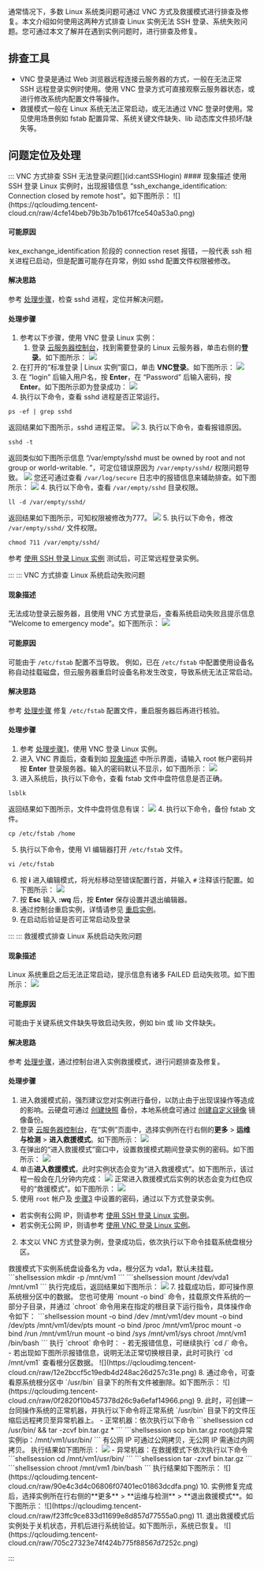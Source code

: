 通常情况下，多数 Linux 系统类问题可通过 VNC 方式及救援模式进行排查及修复。本文介绍如何使用这两种方式排查 Linux 实例无法 SSH 登录、系统失败问题。您可通过本文了解并在遇到实例问题时，进行排查及修复。


## 排查工具
- VNC 登录是通过 Web 浏览器远程连接云服务器的方式，一般在无法正常 SSH 远程登录实例时使用。使用 VNC 登录方式可直接观察云服务器状态，或进行修改系统内配置文件等操作。
- 救援模式一般在 Linux 系统无法正常启动，或无法通过 VNC 登录时使用。常见使用场景例如 fstab 配置异常、系统关键文件缺失、lib 动态库文件损坏/缺失等。

## 问题定位及处理

<dx-accordion>
::: VNC 方式排查 SSH 无法登录问题[](id:cantSSHlogin)
#### 现象描述
使用 SSH 登录 Linux 实例时，出现报错信息 “ssh_exchange_identification: Connection closed by remote host”。如下图所示：
![](https://qcloudimg.tencent-cloud.cn/raw/4cfe14beb79b3b7b1b617fce540a53a0.png)



#### 可能原因
kex_exchange_identification 阶段的 connection reset 报错，一般代表 ssh 相关进程已启动，但是配置可能存在异常，例如 sshd 配置文件权限被修改。


#### 解决思路
参考 [处理步骤](#ProcessingSteps1)，检查 sshd 进程，定位并解决问题。


#### 处理步骤[](id:ProcessingSteps1)
1. [](id:ProcessingSteps1Step1)参考以下步骤，使用 VNC 登录 Linux 实例：
   1. 登录 [云服务器控制台](https://console.cloud.tencent.com/cvm/index)，找到需要登录的 Linux 云服务器，单击右侧的**登录**。如下图所示：
![](https://main.qcloudimg.com/raw/e82e7f4b606fc59d26990285d7bdbaa3.png)
 2. 在打开的“标准登录 | Linux 实例”窗口，单击 **VNC登录**。如下图所示：
![](https://main.qcloudimg.com/raw/600264310b8e778ffadaa164a597faae.png)
 3. 在 “login” 后输入用户名，按 **Enter**，在 “Password” 后输入密码，按 **Enter**。如下图所示即为登录成功：
 ![](https://main.qcloudimg.com/raw/69bd64692fdaffc0cbbbdd0b9d307722.png)
2. 执行以下命令，查看 sshd 进程是否正常运行。
```shellsession
ps -ef | grep sshd
```
返回结果如下图所示，sshd 进程正常。
![](https://qcloudimg.tencent-cloud.cn/raw/c1024ca17237af64df91503164854983.png)
3. 执行以下命令，查看报错原因。
```shellsession
sshd -t
```
返回类似如下图所示信息 “/var/empty/sshd must be owned by root and not group or world-writable.
”，可定位错误原因为 `/var/empty/sshd/` 权限问题导致。
![](https://qcloudimg.tencent-cloud.cn/raw/19912fbd3406488556cf2e2937a6c2de.png)
您还可通过查看 `/var/log/secure` 日志中的报错信息来辅助排查。如下图所示：
![](https://qcloudimg.tencent-cloud.cn/raw/a696b1ce175631aebcfb92037680b506.png)
4. 执行以下命令，查看 `/var/empty/sshd` 目录权限。
```shellsession
ll -d /var/empty/sshd/
```
返回结果如下图所示，可知权限被修改为777。
![](https://qcloudimg.tencent-cloud.cn/raw/952ac209bb81e882474f413b31bedfc1.png)
5. 执行以下命令，修改 `/var/empty/sshd/` 文件权限。
```shellsession
chmod 711 /var/empty/sshd/
```
参考 [使用 SSH 登录 Linux 实例](https://cloud.tencent.com/document/product/213/35700) 测试后，可正常远程登录实例。


:::
::: VNC 方式排查 Linux 系统启动失败问题[](id:OSStartupFailed)

#### 现象描述[](id:symptom)
无法成功登录云服务器，且使用 VNC 方式登录后，查看系统启动失败且提示信息 “Welcome to emergency mode”。如下图所示：
![](https://qcloudimg.tencent-cloud.cn/raw/dea541a48d2a01503c1dbbc85b0d396f.png)


#### 可能原因
可能由于 `/etc/fstab` 配置不当导致。
例如，已在 `/etc/fstab` 中配置使用设备名称自动挂载磁盘，但云服务器重启时设备名称发生改变，导致系统无法正常启动。


#### 解决思路
参考 [处理步骤](#ProcessingSteps2) 修复 `/etc/fstab` 配置文件，重启服务器后再进行核验。


#### 处理步骤[](id:ProcessingSteps2)
1. 参考 [处理步骤1](#ProcessingSteps1Step1)，使用 VNC 登录 Linux 实例。
2. 进入 VNC 界面后，查看到如 [现象描述](#symptom) 中所示界面，请输入 root 帐户密码并按 **Enter** 登录服务器。输入的密码默认不显示，如下图所示：
![](https://qcloudimg.tencent-cloud.cn/raw/7b9a8cdc6fe38ca6cb1e571790a54894.png)
3. 进入系统后，执行以下命令，查看 fstab 文件中盘符信息是否正确。
```shellsession
lsblk
```
返回结果如下图所示，文件中盘符信息有误：
![](https://qcloudimg.tencent-cloud.cn/raw/be6158d53fcb6e261be719f523cacb93.png)
4. 执行以下命令，备份 fstab 文件。
```shellsession
cp /etc/fstab /home
```
5. 执行以下命令，使用 VI 编辑器打开 `/etc/fstab` 文件。
```shellsession
vi /etc/fstab
```
6. 按 **i** 进入编辑模式，将光标移动至错误配置行首，并输入 `#` 注释该行配置。如下图所示：
![](https://qcloudimg.tencent-cloud.cn/raw/a2d9e675d6586341e6b5e3a221ee7906.png)
7. 按 **Esc** 输入 **:wq** 后，按 **Enter** 保存设置并退出编辑器。
8. 通过控制台重启实例，详情请参见 [重启实例](https://cloud.tencent.com/document/product/213/4928)。
9. 在启动后验证是否可正常启动及登录


:::
::: 救援模式排查 Linux 系统启动失败问题[](id:rescueModeStartupFailed)
#### 现象描述

Linux 系统重启之后无法正常启动，提示信息有诸多 FAILED 启动失败项。如下图所示：
![](https://qcloudimg.tencent-cloud.cn/raw/ac026f0cbea1eab4761a8557d5078cde.png)



#### 可能原因
可能由于关键系统文件缺失导致启动失败，例如 bin 或 lib 文件缺失。


#### 解决思路
参考 [处理步骤](#ProcessingSteps3)，通过控制台进入实例救援模式，进行问题排查及修复。


#### 处理步骤[](id:ProcessingSteps3)

1. 进入救援模式前，强烈建议您对实例进行备份，以防止由于出现误操作等造成的影响。云硬盘可通过 [创建快照](https://cloud.tencent.com/document/product/362/5755) 备份，本地系统盘可通过 [创建自定义镜像](https://cloud.tencent.com/document/product/213/4942) 镜像备份。
2. 登录 [云服务器控制台](https://console.cloud.tencent.com/cvm/instance/index?rid=1)，在“实例”页面中，选择实例所在行右侧的**更多** > **运维与检测** > **进入救援模式**。如下图所示：
![](https://qcloudimg.tencent-cloud.cn/raw/c2aea04a88c0f7bca94738d85eb295ff.png)
3. [](id:step3)在弹出的“进入救援模式”窗口中，设置救援模式期间登录实例的密码。如下图所示：
![](https://qcloudimg.tencent-cloud.cn/raw/d427eda6067ce07fe4ff6cedcbe20732.png)
4. 单击**进入救援模式**，此时实例状态会变为“进入救援模式”。如下图所示，该过程一般会在几分钟内完成：
![](https://qcloudimg.tencent-cloud.cn/raw/21669f60fd5334176de2866f5a237abc.png)
正常进入救援模式后实例的状态会变为红色叹号的“救援模式”。如下图所示：
![](https://qcloudimg.tencent-cloud.cn/raw/ec6a90921d8472dafd7580fed9699851.png)
5. 使用 `root` 帐户及 [步骤3](#step3) 中设置的密码，通过以下方式登录实例。
 - 若实例有公网 IP，则请参考 [使用 SSH 登录 Linux 实例](https://cloud.tencent.com/document/product/213/35700)。
 - 若实例无公网 IP，则请参考 [使用 VNC 登录 Linux 实例](https://cloud.tencent.com/document/product/213/35701)。
2. 本文以 VNC 方式登录为例，登录成功后，依次执行以下命令挂载系统盘根分区。
<dx-alert infotype="explain" title="">
救援模式下实例系统盘设备名为 vda，根分区为 vda1，默认未挂载。
</dx-alert>
```shellsession
mkdir -p /mnt/vm1
```
```shellsession
mount /dev/vda1 /mnt/vm1
```
执行完成后，返回结果如下图所示：
<img src="https://qcloudimg.tencent-cloud.cn/raw/c48cd3e7b83abfc17cff3aedbf6dbfa2.png"/>
7. 挂载成功后，即可操作原系统根分区中的数据。
您也可使用 `mount -o bind` 命令，挂载原文件系统的一部分子目录，并通过 `chroot` 命令用来在指定的根目录下运行指令，具体操作命令如下：
```shellsession
mount -o bind /dev /mnt/vm1/dev
mount -o bind /dev/pts /mnt/vm1/dev/pts
mount -o bind /proc /mnt/vm1/proc
mount -o bind /run /mnt/vm1/run
mount -o bind /sys /mnt/vm1/sys
chroot /mnt/vm1 /bin/bash
```
执行 `chroot` 命令时：
 - 若无报错信息，可继续执行 `cd /` 命令。
 - 若出现如下图所示报错信息，说明无法正常切换根目录，此时可执行 `cd /mnt/vm1` 查看根分区数据。
![](https://qcloudimg.tencent-cloud.cn/raw/12e2bccf5c19edb4d248ac26d257c31e.png)
8. 通过命令，可查看原系统根分区中 `/usr/bin` 目录下的所有文件被删除。如下图所示：
![](https://qcloudimg.tencent-cloud.cn/raw/0f2820f10b457378d26c9a6efaf14966.png)
9. 此时，可创建一台同操作系统的正常机器，并执行以下命令将正常系统 `/usr/bin` 目录下的文件压缩后远程拷贝至异常机器上。
 - 正常机器：依次执行以下命令
```shellsession
cd /usr/bin/ && tar -zcvf bin.tar.gz *
```
```shellsession
scp bin.tar.gz root@异常实例ip：/mnt/vm1/usr/bin/
```
<dx-alert infotype="explain" title="">
有公网 IP 可通过公网拷贝，无公网 IP 需通过内网拷贝。
</dx-alert>
执行结果如下图所示：
<img src="https://qcloudimg.tencent-cloud.cn/raw/937f1d97edda8a2b2786b856750dfb5e.png"/>
  - 异常机器：在救援模式下依次执行以下命令
```shellsession
cd /mnt/vm1/usr/bin/
```
```shellsession
tar -zxvf bin.tar.gz
```
```shellsession
chroot /mnt/vm1 /bin/bash
```
执行结果如下图所示：
![](https://qcloudimg.tencent-cloud.cn/raw/90e4c3d4c06806f07401ec01863dcdfa.png)
10. 实例修复完成后，选择实例所在行右侧的**更多** > **运维与检测** > **退出救援模式**。如下图所示：
![](https://qcloudimg.tencent-cloud.cn/raw/f23ffc9ce833d11699e8d857d77555a0.png)
11. 退出救援模式后实例处于关机状态，开机后进行系统验证。如下图所示，系统已恢复。
![](https://qcloudimg.tencent-cloud.cn/raw/705c27323e74f424b775f88567d7252c.png)






:::
</dx-accordion>




